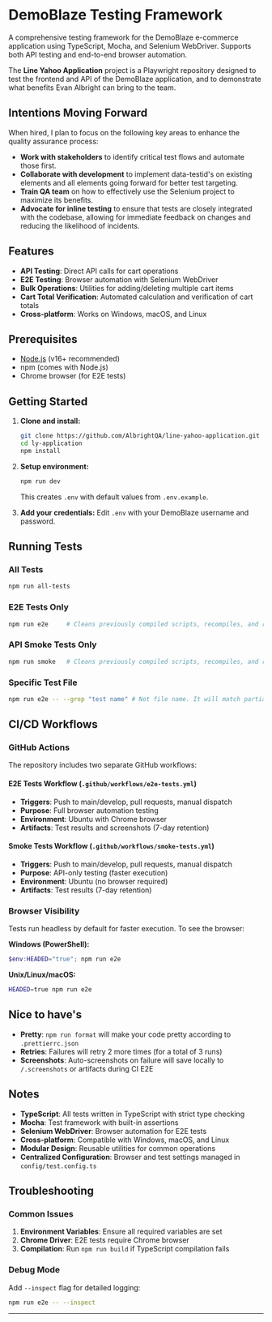 # DemoBlaze Testing Framework

A comprehensive testing framework for the DemoBlaze e-commerce application using TypeScript, Mocha, and Selenium WebDriver. Supports both API testing and end-to-end browser automation.

The **Line Yahoo Application** project is a Playwright repository designed to test the frontend and API of the DemoBlaze application, and to demonstrate what benefits Evan Albright can bring to the team.

## Intentions Moving Forward

When hired, I plan to focus on the following key areas to enhance the quality assurance process:

- **Work with stakeholders** to identify critical test flows and automate those first.
- **Collaborate with development** to implement data-testid's on existing elements and all elements going forward for better test targeting.
- **Train QA team** on how to effectively use the Selenium project to maximize its benefits.
- **Advocate for inline testing** to ensure that tests are closely integrated with the codebase, allowing for immediate feedback on changes and reducing the likelihood of incidents.

## Features

- **API Testing**: Direct API calls for cart operations
- **E2E Testing**: Browser automation with Selenium WebDriver
- **Bulk Operations**: Utilities for adding/deleting multiple cart items
- **Cart Total Verification**: Automated calculation and verification of cart totals
- **Cross-platform**: Works on Windows, macOS, and Linux

## Prerequisites

- [Node.js](https://nodejs.org/) (v16+ recommended)
- npm (comes with Node.js)
- Chrome browser (for E2E tests)

## Getting Started

1. **Clone and install:**

   ```sh
   git clone https://github.com/AlbrightQA/line-yahoo-application.git
   cd ly-application
   npm install
   ```

2. **Setup environment:**

   ```sh
   npm run dev
   ```

   This creates `.env` with default values from `.env.example`.

3. **Add your credentials:**
   Edit `.env` with your DemoBlaze username and password.

## Running Tests

### All Tests

```sh
npm run all-tests
```

### E2E Tests Only

```sh
npm run e2e     # Cleans previously compiled scripts, recompiles, and runs tests
```

### API Smoke Tests Only

```sh
npm run smoke   # Cleans previously compiled scripts, recompiles, and runs tests
```

### Specific Test File

```sh
npm run e2e -- --grep "test name" # Not file name. It will match partial text of your 'describe' or 'it' statements.
```

## CI/CD Workflows

### GitHub Actions

The repository includes two separate GitHub workflows:

#### E2E Tests Workflow (`.github/workflows/e2e-tests.yml`)

- **Triggers**: Push to main/develop, pull requests, manual dispatch
- **Purpose**: Full browser automation testing
- **Environment**: Ubuntu with Chrome browser
- **Artifacts**: Test results and screenshots (7-day retention)

#### Smoke Tests Workflow (`.github/workflows/smoke-tests.yml`)

- **Triggers**: Push to main/develop, pull requests, manual dispatch
- **Purpose**: API-only testing (faster execution)
- **Environment**: Ubuntu (no browser required)
- **Artifacts**: Test results (7-day retention)

### Browser Visibility

Tests run headless by default for faster execution. To see the browser:

**Windows (PowerShell):**

```powershell
$env:HEADED="true"; npm run e2e
```

**Unix/Linux/macOS:**

```sh
HEADED=true npm run e2e
```

## Nice to have's

- **Pretty**: `npm run format` will make your code pretty according to `.prettierrc.json`
- **Retries**: Failures will retry 2 more times (for a total of 3 runs)
- **Screenshots**: Auto-screenshots on failure will save locally to `/.screenshots` or artifacts during CI E2E

## Notes

- **TypeScript**: All tests written in TypeScript with strict type checking
- **Mocha**: Test framework with built-in assertions
- **Selenium WebDriver**: Browser automation for E2E tests
- **Cross-platform**: Compatible with Windows, macOS, and Linux
- **Modular Design**: Reusable utilities for common operations
- **Centralized Configuration**: Browser and test settings managed in `config/test.config.ts`

## Troubleshooting

### Common Issues

1. **Environment Variables**: Ensure all required variables are set
2. **Chrome Driver**: E2E tests require Chrome browser
3. **Compilation**: Run `npm run build` if TypeScript compilation fails

### Debug Mode

Add `--inspect` flag for detailed logging:

```sh
npm run e2e -- --inspect
```

---
